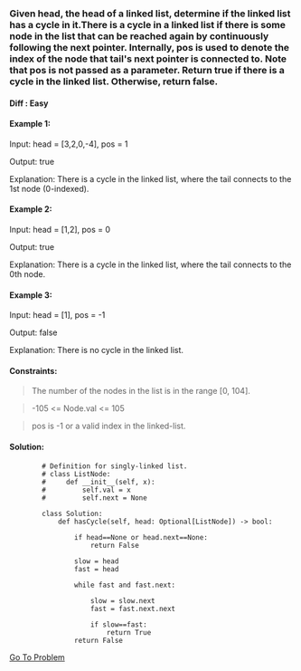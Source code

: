 ### Given head, the head of a linked list, determine if the linked list has a cycle in it.There is a cycle in a linked list if there is some node in the list that can be reached again by continuously following the next pointer. Internally, pos is used to denote the index of the node that tail's next pointer is connected to. Note that pos is not passed as a parameter. Return true if there is a cycle in the linked list. Otherwise, return false.


#### Diff : Easy

#### Example 1:

Input: head = [3,2,0,-4], pos = 1

Output: true

Explanation: There is a cycle in the linked list, where the tail connects to the 1st node (0-indexed).

#### Example 2:

Input: head = [1,2], pos = 0

Output: true

Explanation: There is a cycle in the linked list, where the tail connects to the 0th node.

#### Example 3:

Input: head = [1], pos = -1

Output: false

Explanation: There is no cycle in the linked list.
 
#### Constraints:

> The number of the nodes in the list is in the range [0, 104].

> -105 <= Node.val <= 105

> pos is -1 or a valid index in the linked-list.


#### Solution:
            # Definition for singly-linked list.
            # class ListNode:
            #     def __init__(self, x):
            #         self.val = x
            #         self.next = None

            class Solution:
                def hasCycle(self, head: Optional[ListNode]) -> bool:

                    if head==None or head.next==None:
                        return False

                    slow = head
                    fast = head

                    while fast and fast.next:

                        slow = slow.next
                        fast = fast.next.next

                        if slow==fast:
                            return True
                    return False
                    
                    
  [Go To Problem](https://leetcode.com/problems/linked-list-cycle/)
